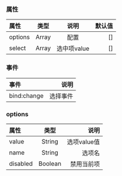 ### 属性
属性 | 类型 | 说明 | 默认值
:- | :-: | :-: | -: 
options | Array | 配置 | []
select | Array  | 选中项value | []

### 事件
事件 | 说明
:- | -:
bind:change | 选择事件

### options
属性 | 类型 | 说明
:- | :-: | -: 
value | String | 选项value值
name | String  | 选项名
disabled | Boolean  | 禁用当前项




